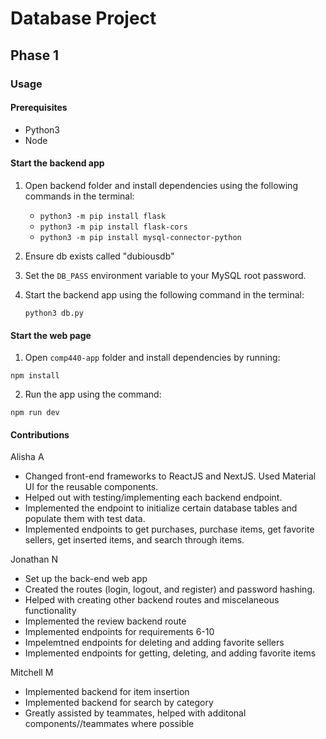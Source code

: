 # Database Project

## Phase 1

### Usage

#### Prerequisites
- Python3
- Node

#### Start the backend app
1. Open backend folder and install dependencies using the following commands in the terminal:
   - `python3 -m pip install flask`
   - `python3 -m pip install flask-cors`
   - `python3 -m pip install mysql-connector-python`

2. Ensure db exists called "dubiousdb"
3. Set the `DB_PASS` environment variable to your MySQL root password.
4. Start the backend app using the following command in the terminal:
    ```
    python3 db.py
    ```

#### Start the web page
1. Open `comp440-app` folder and install dependencies by running:
```
npm install
```
2. Run the app using the command:
```
npm run dev
```

#### Contributions
Alisha A
- Changed front-end frameworks to ReactJS and NextJS. Used Material UI for the reusable components.
- Helped out with testing/implementing each backend endpoint.
- Implemented the endpoint to initialize certain database tables and populate them with test data.
- Implemented endpoints to get purchases, purchase items, get favorite sellers, get inserted items, and search through items.

Jonathan N
- Set up the back-end web app
- Created the routes (login, logout, and register) and password hashing.
- Helped with creating other backend routes and miscelaneous functionality
- Implemented the review backend route
- Implemented endpoints for requirements 6-10
- Impelemtned endpoints for deleting and adding favorite sellers
- Implemented endpoints for getting, deleting, and adding favorite items

Mitchell M
- Implemented backend for item insertion 
- Implemented backend for search by category
- Greatly assisted by teammates, helped with additonal components//teammates where possible 
